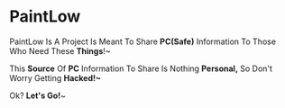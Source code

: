# PaintLow
PaintLow Is A Project Is Meant To Share **PC(Safe)** Information To Those Who Need These __Things__!~

This **Source** Of __PC__ Information To Share Is Nothing **Personal,** So Don't Worry Getting **Hacked!~**

Ok? **Let's Go!**~
